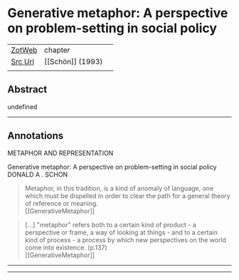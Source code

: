 
# Generative metaphor: A perspective on problem-setting in social policy



|       |       |       |
|  ---  |  ---  |  ---  |
|   [ZotWeb](http://zotero.org/users/180474/items/JSN8JP43)    | chapter      |       |
|   [Src Url](https://www.cambridge.org/core/product/identifier/CBO9781139173865A018/type/book_part)    |  [[Schön]] (1993)     |       |
|       |       |       |


## Abstract

undefined

----

## Annotations

METAPHOR AND REPRESENTATION



Generative metaphor: A perspective on problem-setting in social policy DONALD A . SCHON



>Metaphor, in this tradition, is a kind of anomaly of language, one which must be dispelled in order to clear the path for a general theory of reference or meaning.  
[[GenerativeMetaphor]] 





> [...] "metaphor" refers both to a certain kind of product - a perspective or frame, a way of looking at things - and to a certain kind of process - a process by which new perspectives on the world come into existence. (p.137)  
[[GenerativeMetaphor]] 








----

----

